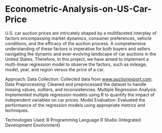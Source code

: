 # Econometric-Analysis-on-US-Car-Price
U.S. car auction prices are intricately shaped by a multifaceted interplay of factors encompassing market dynamics, consumer preferences, vehicle conditions, and the efficacy of the auction process. A comprehensive understanding of these factors is imperative for both buyers and sellers navigating the dynamic and ever-evolving landscape of car auctions in the United States. Therefore, in this project, we have aimed to implement a multi-linear regression model to observe the factors, such as mileage, model, year, and region versus the price of a car. 

Approach:
Data Collection: Collected data from www.auctionexport.com. 
Data Preprocessing: Cleaned and preprocessed the dataset to handle missing values, outliers, and inconsistencies.
Multiple Regression Analysis: Implemented multiple regression models using R to quantify the impact of independent variables on car prices.
Model Evaluation: Evaluated the performance of the regression models using appropriate metrics and techniques.

Technologies Used:
R Programming Language
R Studio (Integrated Development Environment)
